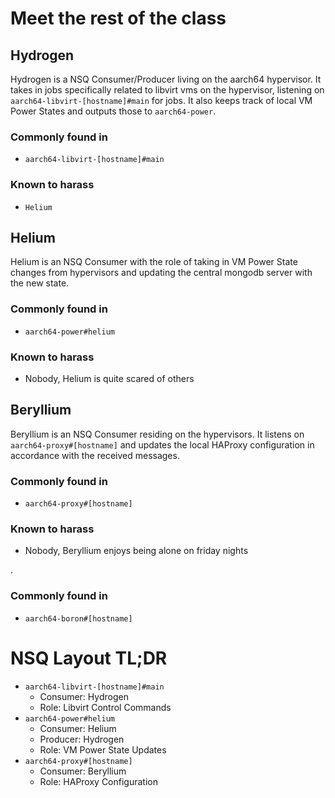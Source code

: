 # Meet the rest of the class

## Hydrogen 
Hydrogen is a NSQ Consumer/Producer living on the aarch64 hypervisor. It takes in jobs specifically related to libvirt vms on the hypervisor, listening on `aarch64-libvirt-[hostname]#main` for jobs. It also keeps track of local VM Power States and outputs those to `aarch64-power`. 
### Commonly found in
* `aarch64-libvirt-[hostname]#main`
### Known to harass
* `Helium`

## Helium
Helium is an NSQ Consumer with the role of taking in VM Power State changes from hypervisors and updating the central mongodb server with the new state.

### Commonly found in
* `aarch64-power#helium`
### Known to harass
* Nobody, Helium is quite scared of others

## Beryllium
Beryllium is an NSQ Consumer residing on the hypervisors. It listens on `aarch64-proxy#[hostname]` and updates the local HAProxy configuration in accordance with the received messages.
### Commonly found in
* `aarch64-proxy#[hostname]`
### Known to harass
* Nobody, Beryllium enjoys being alone on friday nights

.
### Commonly found in
* `aarch64-boron#[hostname]`

# NSQ Layout TL;DR
* `aarch64-libvirt-[hostname]#main` 
    * Consumer: Hydrogen
    * Role: Libvirt Control Commands
* `aarch64-power#helium`
    * Consumer: Helium
    * Producer: Hydrogen
    * Role: VM Power State Updates
* `aarch64-proxy#[hostname]`
    * Consumer: Beryllium
    * Role: HAProxy Configuration
